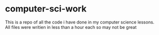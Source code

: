 # computer-sci-work

This is a repo of all the code i have done in my computer science lessons. All files were writien in less than a hour each so may not be great
